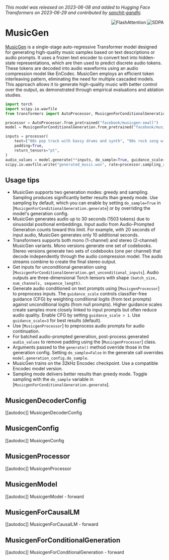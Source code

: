<!--Copyright 2023 The HuggingFace Team. All rights reserved.

Licensed under the Apache License, Version 2.0 (the "License"); you may not use this file except in compliance with
the License. You may obtain a copy of the License at

http://www.apache.org/licenses/LICENSE-2.0

Unless required by applicable law or agreed to in writing, software distributed under the License is distributed on
an "AS IS" BASIS, WITHOUT WARRANTIES OR CONDITIONS OF ANY KIND, either express or implied. See the License for the
specific language governing permissions and limitations under the License.

⚠️ Note that this file is in Markdown but contain specific syntax for our doc-builder (similar to MDX) that may not be
rendered properly in your Markdown viewer.

-->
*This model was released on 2023-06-08 and added to Hugging Face Transformers on 2023-06-29 and contributed by [sanchit-gandhi](https://huggingface.co/sanchit-gandhi).*

<div style="float: right;">
    <div class="flex flex-wrap space-x-1">
        <img alt="FlashAttention" src="https://img.shields.io/badge/%E2%9A%A1%EF%B8%8E%20FlashAttention-eae0c8?style=flat">
        <img alt="SDPA" src="https://img.shields.io/badge/SDPA-DE3412?style=flat&logo=pytorch&logoColor=white">
    </div>
</div>

# MusicGen

[MusicGen](https://huggingface.co/papers/2306.05284) is a single-stage auto-regressive Transformer model designed for generating high-quality music samples based on text descriptions or audio prompts. It uses a frozen text encoder to convert text into hidden-state representations, which are then used to predict discrete audio tokens. These tokens are decoded into audio waveforms using an audio compression model like EnCodec. MusicGen employs an efficient token interleaving pattern, eliminating the need for multiple cascaded models. This approach allows it to generate high-quality music with better control over the output, as demonstrated through empirical evaluations and ablation studies.

<hfoptions id="usage">
<hfoption id="MusicgenForConditionalGeneration">

```py
import torch
import scipy.io.wavfile
from transformers import AutoProcessor, MusicgenForConditionalGeneration

processor = AutoProcessor.from_pretrained("facebook/musicgen-small")
model = MusicgenForConditionalGeneration.from_pretrained("facebook/musicgen-small", dtype="auto")

inputs = processor(
    text=["80s pop track with bassy drums and synth", "90s rock song with loud guitars and heavy drums"],
    padding=True,
    return_tensors="pt",
)
audio_values = model.generate(**inputs, do_sample=True, guidance_scale=3, max_new_tokens=256)
scipy.io.wavfile.write("generated_music.wav", rate=processor.sampling_rate, data=audio_values[0, 0].cpu().numpy())
```

</hfoption>
</hfoptions>

## Usage tips

- MusicGen supports two generation modes: greedy and sampling. Sampling produces significantly better results than greedy mode. Use sampling by default, which you can enable by setting `do_sample=True` in [`MusicgenForConditionalGeneration.generate`] or by overriding the model's generation config.
- MusicGen generates audio up to 30 seconds (1503 tokens) due to sinusoidal positional embeddings. Input audio from Audio-Prompted Generation counts toward this limit. For example, with 20 seconds of input audio, MusicGen generates only 10 additional seconds.
- Transformers supports both mono (1-channel) and stereo (2-channel) MusicGen variants. Mono versions generate one set of codebooks. Stereo versions generate two sets of codebooks (one per channel) that decode independently through the audio compression model. The audio streams combine to create the final stereo output.
- Get inputs for unconditional generation using [`MusicgenForConditionalGeneration.get_unconditional_inputs`]. Audio outputs are three-dimensional Torch tensors with shape `(batch_size, num_channels, sequence_length)`.
- Generate audio conditioned on text prompts using [`MusicgenProcessor`] to preprocess inputs. The `guidance_scale` controls classifier-free guidance (CFG) by weighting conditional logits (from text prompts) against unconditional logits (from null prompts). Higher guidance scales create samples more closely linked to input prompts but often reduce audio quality. Enable CFG by setting `guidance_scale > 1`. Use `guidance_scale=3` for best results (default).
- Use [`MusicgenProcessor`] to preprocess audio prompts for audio continuation.
- For batched audio-prompted generation, post-process generated `audio_values` to remove padding using the [`MusicgenProcessor`] class.
- Arguments passed to the `generate()` method override those in the generation config. Setting `do_sample=False` in the generate call overrides `model.generation_config.do_sample`.
- MusicGen trains on the 32kHz Encodec checkpoint. Use a compatible Encodec model version.
- Sampling mode delivers better results than greedy mode. Toggle sampling with the `do_sample` variable in [`MusicgenForConditionalGeneration.generate`].

## MusicgenDecoderConfig

[[autodoc]] MusicgenDecoderConfig

## MusicgenConfig

[[autodoc]] MusicgenConfig

## MusicgenProcessor

[[autodoc]] MusicgenProcessor

## MusicgenModel

[[autodoc]] MusicgenModel
    - forward

## MusicgenForCausalLM

[[autodoc]] MusicgenForCausalLM
    - forward

## MusicgenForConditionalGeneration

[[autodoc]] MusicgenForConditionalGeneration
    - forward

